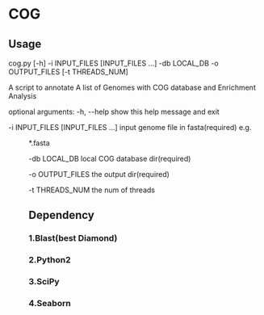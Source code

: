 # COG

## Usage 
cog.py [-h] -i INPUT_FILES [INPUT_FILES ...] -db LOCAL_DB -o
              OUTPUT_FILES [-t THREADS_NUM]

A script to annotate A list of Genomes with COG database and Enrichment Analysis

optional arguments:
  -h, --help  show this help message and exit
  
  -i INPUT_FILES [INPUT_FILES ...]  input genome file in fasta(required) e.g. <dir>*.fasta
  
  -db LOCAL_DB  local COG database dir(required)
  
  -o OUTPUT_FILES the output dir(required)
  
  -t THREADS_NUM  the num of threads

## Dependency

### 1.Blast(best Diamond)
### 2.Python2
### 3.SciPy
### 4.Seaborn
